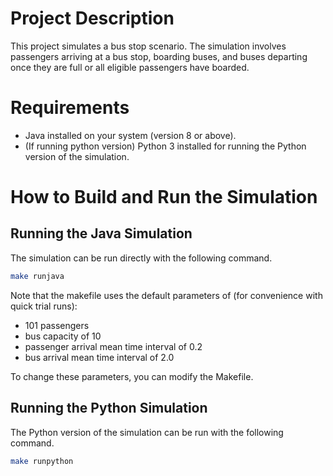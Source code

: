 # Project Description

This project simulates a bus stop scenario. The simulation involves passengers arriving at a bus stop, boarding buses, and buses departing once they are full or all eligible passengers have boarded.

# Requirements

- Java installed on your system (version 8 or above).
- (If running python version) Python 3 installed for running the Python version of the simulation.

# How to Build and Run the Simulation

## Running the Java Simulation

The simulation can be run directly with the following command.

```bash
make runjava
```

Note that the makefile uses the default parameters of (for convenience with quick trial runs):
- 101 passengers
- bus capacity of 10
- passenger arrival mean time interval of 0.2
- bus arrival mean time interval of 2.0 

To change these parameters, you can modify the Makefile.

## Running the Python Simulation

The Python version of the simulation can be run with the following command.

```bash
make runpython
```